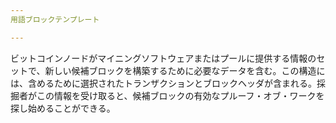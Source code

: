 ```yaml
---
用語ブロックテンプレート

---
```

ビットコインノードがマイニングソフトウェアまたはプールに提供する情報のセットで、新しい候補ブロックを構築するために必要なデータを含む。この構造には、含めるために選択されたトランザクションとブロックヘッダが含まれる。採掘者がこの情報を受け取ると、候補ブロックの有効なプルーフ・オブ・ワークを探し始めることができる。